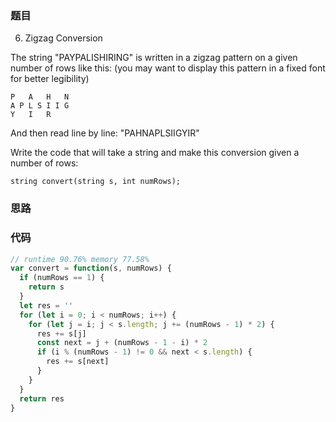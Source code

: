 ### 题目
6. Zigzag Conversion

The string "PAYPALISHIRING" is written in a zigzag pattern on a given number of rows like this: (you may want to display this pattern in a fixed font for better legibility)

```
P   A   H   N
A P L S I I G
Y   I   R
```
And then read line by line: "PAHNAPLSIIGYIR"

Write the code that will take a string and make this conversion given a number of rows:

```
string convert(string s, int numRows);
```

### 思路

### 代码
```javascript
// runtime 90.76% memory 77.58%
var convert = function(s, numRows) {
  if (numRows == 1) {
    return s
  }
  let res = ''
  for (let i = 0; i < numRows; i++) {
    for (let j = i; j < s.length; j += (numRows - 1) * 2) {
      res += s[j]
      const next = j + (numRows - 1 - i) * 2
      if (i % (numRows - 1) != 0 && next < s.length) {
        res += s[next]
      }
    }
  }
  return res
}
```
